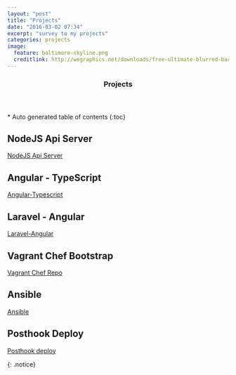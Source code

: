 ```yaml
---
layout: "post"
title: "Projects"
date: "2016-03-02 07:34"
excerpt: "survey to my projects"
categories: projects
image:
  feature: baltimore-skyline.png
  creditlink: http://wegraphics.net/downloads/free-ultimate-blurred-background-pack/
---
```


<section id="table-of-contents" class="toc">
  <header>
    <h3>Projects</h3>
  </header>
<div id="drawer" markdown="1">
*  Auto generated table of contents
{:toc}
</div>
</section><!-- /#table-of-contents -->

##  NodeJS Api Server
<i class="fa fa-fw fa-github"></i>[NodeJS Api Server][18181073]

  [18181073]: https://github.com/kmassada/node.git "https://github.com/kmassada/node.git"


##  Angular - TypeScript
<i class="fa fa-fw fa-github"></i>[Angular-Typescript][aa44ecc6]

  [aa44ecc6]: https://github.com/kmassada/angular-typescript.git "Angular Typescript"


##  Laravel - Angular
<i class="fa fa-fw fa-github"></i>[Laravel-Angular][cdade899]

  [cdade899]: https://github.com/kmassada/laravel-angular.git "laravel-angular"

## Vagrant Chef Bootstrap
<i class="fa fa-fw fa-github"></i>[Vagrant Chef Repo][c84d3bd4]

  [c84d3bd4]: https://github.com/kmassada/vagrant-chef-repo.git "vagrant-chef-repo"

##  Ansible
<i class="fa fa-fw fa-github"></i>[Ansible][b6adf7d2]

  [b6adf7d2]: https://github.com/kmassada/ansible.git "ansible"

##  Posthook Deploy
<i class="fa fa-fw fa-github"></i>[Posthook deploy][02efc193]

  [02efc193]: https://github.com/kmassada/githookdeploy.git "posthook-deploy"


{: .notice}
